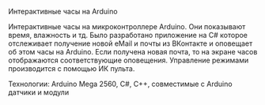 Интерактивные часы на Arduino

Интерактивные часы на микроконтроллере Arduino. Они показывают время, влажность и тд. Было разработано приложение на C# которое отслеживает получение новой eMail и почты из ВКонтакте и оповещает об этом часы на Arduino. Если получена новая почта, то на экране часов отображаются соответствующие оповещения. Управление режимами производится с помощью ИК пульта.

Технологии: Arduino Mega 2560, C#, C++, совместимые с Arduino датчики и модули